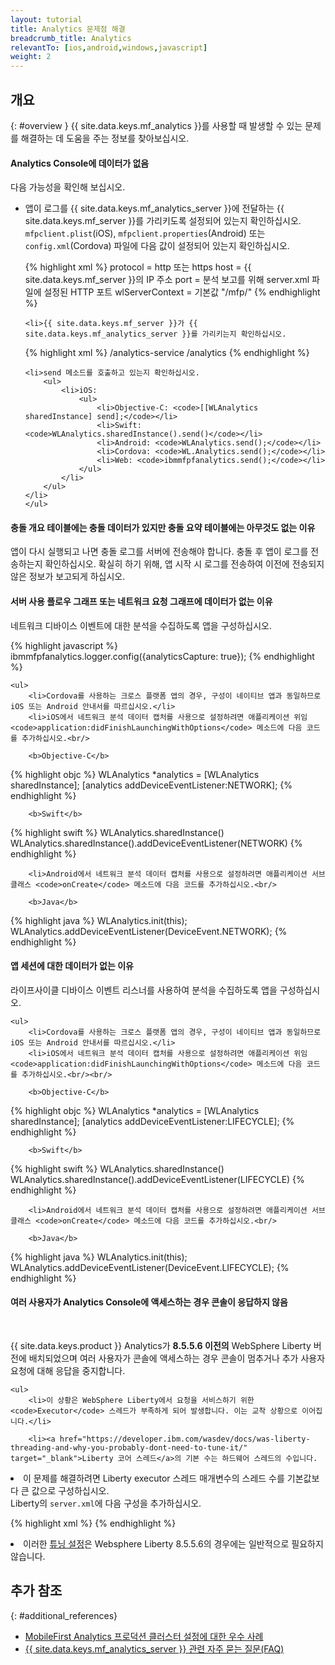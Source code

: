 ```yaml
---
layout: tutorial
title: Analytics 문제점 해결
breadcrumb_title: Analytics
relevantTo: [ios,android,windows,javascript]
weight: 2
---
```

<!-- NLS_CHARSET=UTF-8 -->
## 개요
{: #overview }
{{ site.data.keys.mf_analytics }}를 사용할 때 발생할 수 있는 문제를 해결하는 데 도움을 주는 정보를 찾아보십시오.

<div class="panel panel-default">
  <div class="panel-heading"><h4>Analytics Console에 데이터가 없음</h4></div>
  <div class="panel-body">
  <p>다음 가능성을 확인해 보십시오.</p>
  <ul>
    <li>앱이 로그를 {{ site.data.keys.mf_analytics_server }}에 전달하는 {{ site.data.keys.mf_server }}를 가리키도록 설정되어 있는지 확인하십시오. <code>mfpclient.plist</code>(iOS), <code>mfpclient.properties</code>(Android) 또는 <code>config.xml</code>(Cordova) 파일에 다음 값이 설정되어 있는지 확인하십시오.

{% highlight xml %}
protocol = http 또는 https
host = {{ site.data.keys.mf_server }}의 IP 주소
port = 분석 보고를 위해 server.xml 파일에 설정된 HTTP 포트
wlServerContext = 기본값 "/mfp/"
{% endhighlight %}</li>

    <li>{{ site.data.keys.mf_server }}가 {{ site.data.keys.mf_analytics_server }}를 가리키는지 확인하십시오.

{% highlight xml %}
/analytics-service
/analytics
{% endhighlight %}</li>

    <li>send 메소드를 호출하고 있는지 확인하십시오.
        <ul>
            <li>iOS:
                <ul>
                    <li>Objective-C: <code>[[WLAnalytics sharedInstance] send];</code></li>
                    <li>Swift: <code>WLAnalytics.sharedInstance().send()</code></li>
                    <li>Android: <code>WLAnalytics.send();</code></li>
                    <li>Cordova: <code>WL.Analytics.send();</code></li>
                    <li>Web: <code>ibmmfpfanalytics.send();</code></li>
                </ul>
            </li>
        </ul>
    </li>
    </ul>
  </div>
</div>

<div class="panel panel-default">
  <div class="panel-heading"><h4>충돌 개요 테이블에는 충돌 데이터가 있지만 충돌 요약 테이블에는 아무것도 없는 이유</h4></div>
  <div class="panel-body">
    <p>앱이 다시 실행되고 나면 충돌 로그를 서버에 전송해야 합니다. 충돌 후 앱이 로그를 전송하는지 확인하십시오. 확실히 하기 위해, 앱 시작 시 로그를 전송하여 이전에 전송되지 않은 정보가 보고되게 하십시오.</p>
  </div>
</div>

<div class="panel panel-default">
  <div class="panel-heading"><h4>서버 사용 플로우 그래프 또는 네트워크 요청 그래프에 데이터가 없는 이유</h4></div>
  <div class="panel-body">
    <p>네트워크 디바이스 이벤트에 대한 분석을 수집하도록 앱을 구성하십시오.</p>

{% highlight javascript %}
ibmmfpfanalytics.logger.config({analyticsCapture: true});
{% endhighlight %}

    <ul>
        <li>Cordova를 사용하는 크로스 플랫폼 앱의 경우, 구성이 네이티브 앱과 동일하므로 iOS 또는 Android 안내서를 따르십시오.</li>
        <li>iOS에서 네트워크 분석 데이터 캡처를 사용으로 설정하려면 애플리케이션 위임 <code>application:didFinishLaunchingWithOptions</code> 메소드에 다음 코드를 추가하십시오.<br/>

        <b>Objective-C</b>

{% highlight objc %}
WLAnalytics *analytics = [WLAnalytics sharedInstance];
[analytics addDeviceEventListener:NETWORK];
{% endhighlight %}

        <b>Swift</b>

{% highlight swift %}
WLAnalytics.sharedInstance()
WLAnalytics.sharedInstance().addDeviceEventListener(NETWORK)
{% endhighlight %}</li>

        <li>Android에서 네트워크 분석 데이터 캡처를 사용으로 설정하려면 애플리케이션 서브클래스 <code>onCreate</code> 메소드에 다음 코드를 추가하십시오.<br/>

        <b>Java</b>
{% highlight java %}
WLAnalytics.init(this);
WLAnalytics.addDeviceEventListener(DeviceEvent.NETWORK);
{% endhighlight %}</li>
    </ul>
  </div>
</div>

<div class="panel panel-default">
  <div class="panel-heading"><h4>앱 세션에 대한 데이터가 없는 이유</h4></div>
  <div class="panel-body">
    <p>라이프사이클 디바이스 이벤트 리스너를 사용하여 분석을 수집하도록 앱을 구성하십시오.</p>

    <ul>
        <li>Cordova를 사용하는 크로스 플랫폼 앱의 경우, 구성이 네이티브 앱과 동일하므로 iOS 또는 Android 안내서를 따르십시오.</li>
        <li>iOS에서 네트워크 분석 데이터 캡처를 사용으로 설정하려면 애플리케이션 위임 <code>application:didFinishLaunchingWithOptions</code> 메소드에 다음 코드를 추가하십시오.<br/><br/>

        <b>Objective-C</b>

{% highlight objc %}
WLAnalytics *analytics = [WLAnalytics sharedInstance];
[analytics addDeviceEventListener:LIFECYCLE];
{% endhighlight %}

        <b>Swift</b>

{% highlight swift %}
WLAnalytics.sharedInstance()
WLAnalytics.sharedInstance().addDeviceEventListener(LIFECYCLE)
{% endhighlight %}</li>

        <li>Android에서 네트워크 분석 데이터 캡처를 사용으로 설정하려면 애플리케이션 서브클래스 <code>onCreate</code> 메소드에 다음 코드를 추가하십시오.<br/>

        <b>Java</b>

{% highlight java %}
WLAnalytics.init(this);
WLAnalytics.addDeviceEventListener(DeviceEvent.LIFECYCLE);
{% endhighlight %}</li>
    </ul>
  </div>
</div>

<div class="panel panel-default">
  <div class="panel-heading"><h4>여러 사용자가 Analytics Console에 액세스하는 경우 콘솔이 응답하지 않음</h4></div>
  <div class="panel-body">
  <br>
    <p>{{ site.data.keys.product }} Analytics가 <b>8.5.5.6 이전의</b> WebSphere Liberty 버전에 배치되었으며 여러 사용자가 콘솔에 액세스하는 경우 콘솔이 멈추거나 추가 사용자 요청에 대해 응답을 중지합니다.
</p>

    <ul>
        <li>이 상황은 WebSphere Liberty에서 요청을 서비스하기 위한 <code>Executor</code> 스레드가 부족하게 되어 발생합니다. 이는 교착 상황으로 이어집니다.</li>

        <li><a href="https://developer.ibm.com/wasdev/docs/was-liberty-threading-and-why-you-probably-dont-need-to-tune-it/" target="_blank">Liberty 코어 스레드</a>의 기본 수는 하드웨어 스레드의 수입니다.
</li>
        <li>이 문제를 해결하려면 Liberty executor 스레드 매개변수의 스레드 수를 기본값보다 큰 값으로 구성하십시오.
<br/>
Liberty의 <code>server.xml</code>에 다음 구성을 추가하십시오.
<br/>

{% highlight xml %}
<executor name="LargeThreadPool" id="default" coreThreads="80" maxThreads="80" keepAlive="60s" stealPolicy="STRICT" rejectedWorkPolicy="CALLER_RUNS" />
{% endhighlight %}</li>
<li>이러한 <a href="https://www.ibm.com/support/knowledgecenter/SSAW57_liberty/com.ibm.websphere.wlp.nd.multiplatform.doc/ae/twlp_tun.html" target="_blank">튜닝 설정</a>은 Websphere Liberty 8.5.5.6의 경우에는 일반적으로 필요하지 않습니다.</li>
    </ul>
  </div>
</div>

## 추가 참조
{: #additional_references}

* [MobileFirst Analytics 프로덕션 클러스터 설정에 대한 우수 사례](../../analytics/bestpractices-prod/)
* [{{ site.data.keys.mf_analytics_server }} 관련 자주 묻는 질문(FAQ)](../../analytics/bestpractices-prod/faq/)
